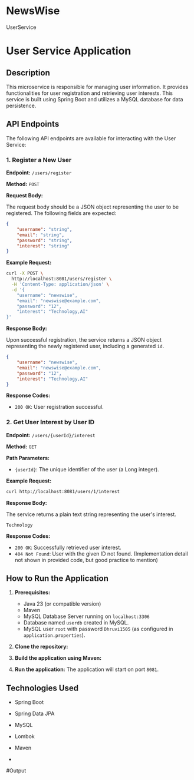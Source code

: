 # NewsWise



UserService 
# User Service Application

## Description

This microservice is responsible for managing user information. It provides functionalities for user registration and retrieving user interests. This service is built using Spring Boot and utilizes a MySQL database for data persistence.

## API Endpoints

The following API endpoints are available for interacting with the User Service:




### 1. Register a New User

**Endpoint:** `/users/register`

**Method:** `POST`

**Request Body:**

The request body should be a JSON object representing the user to be registered. The following fields are expected:

```json
{
    "username": "string",
    "email": "string",
    "password": "string",
    "interest": "string"
}
```

**Example Request:**

```bash
curl -X POST \
  http://localhost:8081/users/register \
  -H 'Content-Type: application/json' \
  -d '{
    "username": "newswise",
    "email": "newswise@example.com",
    "password": "12",
    "interest": "Technology,AI"
}'
```

**Response Body:**

Upon successful registration, the service returns a JSON object representing the newly registered user, including a generated `id`.

```json
{
    "username": "newswise",
    "email": "newswise@example.com",
    "password": "12",
    "interest": "Technology,AI"
}
```

**Response Codes:**

* `200 OK`: User registration successful.

### 2. Get User Interest by User ID

**Endpoint:** `/users/{userId}/interest`

**Method:** `GET`

**Path Parameters:**

* `{userId}`:  The unique identifier of the user (a Long integer).

**Example Request:**

```bash
curl http://localhost:8081/users/1/interest
```

**Response Body:**

The service returns a plain text string representing the user's interest.

```
Technology
```

**Response Codes:**

* `200 OK`: Successfully retrieved user interest.
* `404 Not Found`: User with the given ID not found. (Implementation detail not shown in provided code, but good practice to mention)

## How to Run the Application

1. **Prerequisites:**
    * Java 23 (or compatible version)
    * Maven
    * MySQL Database Server running on `localhost:3306`
    * Database named `userdb` created in MySQL.
    * MySQL user `root` with password `Dhruvi1505` (as configured in `application.properties`).

2. **Clone the repository:**
  

3. **Build the application using Maven:**

4. **Run the application:**
   The application will start on port `8081`.

## Technologies Used

* Spring Boot
* Spring Data JPA
* MySQL
* Lombok
* Maven

* 
#Output
![]()



